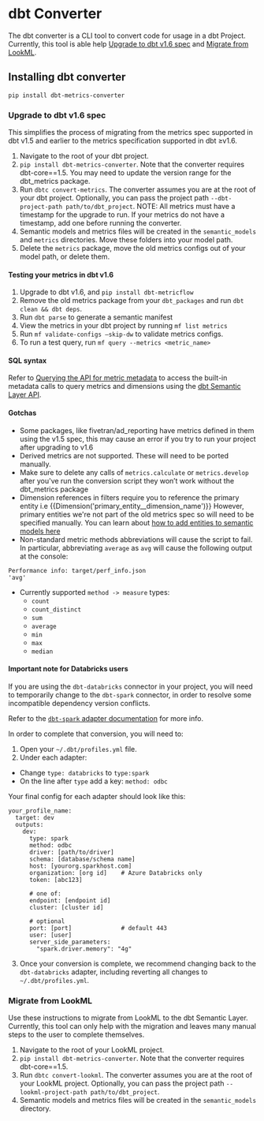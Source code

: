 # dbt Converter

The dbt converter is a CLI tool to convert code for usage in a dbt Project. Currently, this tool is able help [Upgrade to dbt v1.6 spec](#upgrade-to-dbt-v16-spec) and [Migrate from LookML](#migrate-from-lookml).

## Installing dbt converter

```shell
pip install dbt-metrics-converter
```

### Upgrade to dbt v1.6 spec

This simplifies the process of migrating from the metrics spec supported in dbt v1.5 and earlier to the metrics specification supported in dbt ≥v1.6.

1. Navigate to the root of your dbt project.
2. `pip install dbt-metrics-converter`. Note that the converter requires dbt-core==1.5. You may need to update the version range for the dbt_metrics package.
3. Run `dbtc convert-metrics`. The converter assumes you are at the root of your dbt project. Optionally, you can pass the project path `--dbt-project-path path/to/dbt_project`. NOTE: All metrics must have a timestamp for the upgrade to run. If your metrics do not have a timestamp, add one before running the converter.
4. Semantic models and metrics files will be created in the `semantic_models` and `metrics` directories. Move these folders into your model path.
5. Delete the `metrics` package, move the old metrics configs out of your model path, or delete them.

#### Testing your metrics in dbt v1.6

1. Upgrade to dbt v1.6, and `pip install dbt-metricflow`
2. Remove the old metrics package from your `dbt_packages` and run `dbt clean && dbt deps`. 
3. Run `dbt parse` to generate a semantic manifest
4. View the metrics in your dbt project by running `mf list metrics`
5. Run `mf validate-configs —skip-dw` to validate metrics configs. 
6. To run a test query, run `mf query --metrics <metric_name>`

#### SQL syntax

Refer to [Querying the API for metric metadata](https://docs.getdbt.com/docs/dbt-cloud-apis/sl-jdbc#querying-the-api-for-metric-metadata) to access the built-in metadata calls to query metrics and dimensions using the [dbt Semantic Layer API](https://docs.getdbt.com/docs/dbt-cloud-apis/sl-api-overview).

#### Gotchas

- Some packages, like fivetran/ad_reporting have metrics defined in them using the v1.5 spec, this may cause an error if you try to run your project after upgrading to v1.6
- Derived metrics are not supported. These will need to be ported manually.
- Make sure to delete any calls of `metrics.calculate` or `metrics.develop` after you've run the conversion script they won’t work without the dbt_metrics package
- Dimension references in filters require you to reference the primary entity i.e {{Dimension('primary_entity__dimension_name')}} However, primary entities we're not part of the old metrics spec so will need to be specified manually. You can learn about [how to add entities to semantic models here](https://docs.getdbt.com/docs/build/entities)
- Non-standard metric methods abbreviations will cause the script to fail.  In particular, abbreviating `average` as `avg` will cause the following output at the console:
```
Performance info: target/perf_info.json
'avg'
```
  - Currently supported `method -> measure` types:
    -   `count`
    -   `count_distinct`
    -   `sum`
    -   `average`
    -   `min`
    -   `max`
    -   `median`


#### Important note for Databricks users

If you are using the `dbt-databricks` connector in your project, you will need to temporarily change to the `dbt-spark` connector, in order to resolve some incompatible dependency version conflicts. 

Refer to the [`dbt-spark` adapter documentation](https://docs.getdbt.com/docs/core/connect-data-platform/spark-setup) for more info.

In order to complete that conversion, you will need to:
1. Open your `~/.dbt/profiles.yml` file.
2. Under each adapter:
  - Change `type: databricks` to `type:spark`
  - On the line after `type` add a key: `method: odbc`

Your final config for each adapter should look like this:

```
your_profile_name:
  target: dev
  outputs:
    dev:
      type: spark
      method: odbc
      driver: [path/to/driver]
      schema: [database/schema name]
      host: [yourorg.sparkhost.com]
      organization: [org id]    # Azure Databricks only
      token: [abc123]
      
      # one of:
      endpoint: [endpoint id]
      cluster: [cluster id]
      
      # optional
      port: [port]              # default 443
      user: [user]
      server_side_parameters:
        "spark.driver.memory": "4g" 
```


3. Once your conversion is complete, we recommend changing back to the `dbt-databricks` adapter, including reverting all changes to `~/.dbt/profiles.yml`.

### Migrate from LookML

Use these instructions to migrate from LookML to the dbt Semantic Layer. Currently, this tool can only help with the migration and leaves many manual steps to the user to complete themselves.
1. Navigate to the root of your LookML project.
2. `pip install dbt-metrics-converter`. Note that the converter requires dbt-core==1.5.
3. Run `dbtc convert-lookml`. The converter assumes you are at the root of your LookML project. Optionally, you can pass the project path `--lookml-project-path path/to/dbt_project`.
4. Semantic models and metrics files will be created in the `semantic_models` directory.